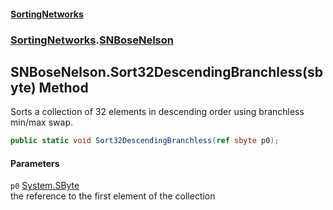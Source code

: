 #### [SortingNetworks](./index.md 'index')
### [SortingNetworks](./SortingNetworks.md 'SortingNetworks').[SNBoseNelson](./SortingNetworks-SNBoseNelson.md 'SortingNetworks.SNBoseNelson')
## SNBoseNelson.Sort32DescendingBranchless(sbyte) Method
Sorts a collection of 32 elements in descending order using branchless min/max swap.  
```csharp
public static void Sort32DescendingBranchless(ref sbyte p0);
```
#### Parameters
<a name='SortingNetworks-SNBoseNelson-Sort32DescendingBranchless(sbyte)-p0'></a>
`p0` [System.SByte](https://docs.microsoft.com/en-us/dotnet/api/System.SByte 'System.SByte')  
the reference to the first element of the collection  
  
